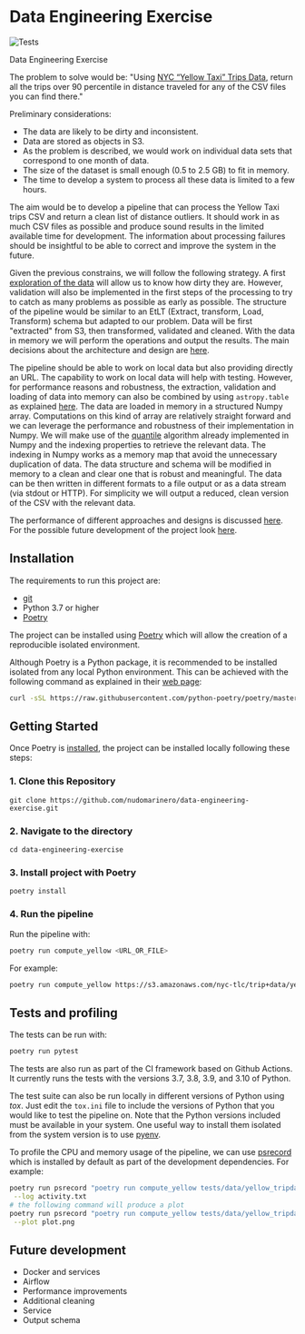# Data Engineering Exercise

![Tests](https://github.com/nudomarinero/data-engineering-exercise/actions/workflows/tests.yml/badge.svg)

Data Engineering Exercise

The problem to solve would be: "Using [NYC “Yellow Taxi” Trips Data](https://www1.nyc.gov/site/tlc/about/tlc-trip-record-data.page), return all the trips over 90 percentile in distance traveled for any of the CSV files you can find there."

Preliminary considerations:
* The data are likely to be dirty and inconsistent.
* Data are stored as objects in S3.
* As the problem is described, we would work on individual data sets that correspond to one month of data.
* The size of the dataset is small enough (0.5 to 2.5 GB) to fit in memory.
* The time to develop a system to process all these data is limited to a few hours.

The aim would be to develop a pipeline that can process the Yellow Taxi trips CSV and return a clean list of distance outliers. It should work in as much CSV files as possible and produce sound results in the limited available time for development. The information about processing failures should be insightful to be able to correct and improve the system in the future.

Given the previous constrains, we will follow the following strategy. A first [exploration of the data](docs/exploration.md) will allow us to know how dirty they are. However, validation will also be implemented in the first steps of the processing to try to catch as many problems as possible as early as possible. The structure of the pipeline would be similar to an EtLT (Extract, transform, Load, Transform) schema but adapted to our problem. Data will be first "extracted" from S3, then transformed, validated and cleaned. With the data in memory we will perform the operations and output the results. The main decisions about the architecture and design are [here](docs/architecture.md).

The pipeline should be able to work on local data but also providing directly an URL. The capability to work on local data will help with testing. However, for performance reasons and robustness, the extraction, validation and loading of data into memory can also be combined by using `astropy.table` as explained [here](docs/architecture.md#Working-storage-of-data).  The data are loaded in memory in a structured Numpy array. Computations on this kind of array are relatively straight forward and we can leverage the performance and robustness of their implementation in Numpy. We will make use of the [quantile](https://numpy.org/doc/stable/reference/generated/numpy.quantile.html) algorithm already implemented in Numpy and the indexing properties to retrieve the relevant data. The indexing in Numpy works as a memory map that avoid the unnecessary duplication of data. The data structure and schema will be modified in memory to a clean and clear one that is robust and meaningful. The data can be then written in different formats to a file output or as a data stream (via stdout or HTTP). For simplicity we will output a reduced, clean version of the CSV with the relevant data.

The performance of different approaches and designs is discussed [here](docs/performance.md). For the possible future development of the project look [here](#Future-development).

## Installation

The requirements to run this project are:
* [git](https://git-scm.com/)
* Python 3.7 or higher
* [Poetry](https://python-poetry.org/)

The project can be installed using [Poetry](https://python-poetry.org/) which will allow the creation of a reproducible isolated environment.

Although Poetry is a Python package, it is recommended to be installed isolated from any local Python environment. This can be achieved with the following command as explained in their [web page](https://python-poetry.org/docs/#installation):
```bash
curl -sSL https://raw.githubusercontent.com/python-poetry/poetry/master/install-poetry.py | python -
```

## Getting Started

Once Poetry is [installed](https://python-poetry.org/docs/#installation), the project can be installed locally following these steps:
### 1. Clone this Repository

```
git clone https://github.com/nudomarinero/data-engineering-exercise.git
```

### 2. Navigate to the directory

```
cd data-engineering-exercise
```

### 3. Install project with Poetry

```
poetry install
```

### 4. Run the pipeline

Run the pipeline with:
```bash
poetry run compute_yellow <URL_OR_FILE>
```

For example:
```bash
poetry run compute_yellow https://s3.amazonaws.com/nyc-tlc/trip+data/yellow_tripdata_2020-01.csv
```
## Tests and profiling

The tests can be run with:
```bash
poetry run pytest
```

The tests are also run as part of the CI framework based on Github Actions. It currently runs the tests with the versions 3.7, 3.8, 3.9, and 3.10 of Python.

The test suite can also be run locally in different versions of Python using *tox*. Just edit the `tox.ini` file to include the versions of Python that you would like to test the pipeline on. Note that the Python versions included must be available in your system. One useful way to install them isolated from the system version is to use [pyenv](https://github.com/pyenv/pyenv).

To profile the CPU and memory usage of the pipeline, we can use [psrecord](https://github.com/astrofrog/psrecord) which is installed by default as part of the development dependencies. For example:
```bash
poetry run psrecord "poetry run compute_yellow tests/data/yellow_tripdata_2020-01.csv" \
 --log activity.txt
# the following command will produce a plot
poetry run psrecord "poetry run compute_yellow tests/data/yellow_tripdata_2020-01.csv" \
 --plot plot.png
```

## Future development

* Docker and services
* Airflow
* Performance improvements
* Additional cleaning
* Service
* Output schema